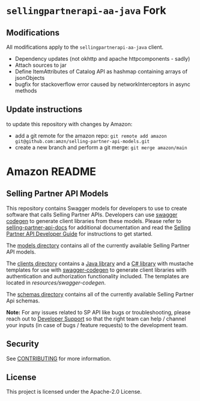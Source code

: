 # `sellingpartnerapi-aa-java` Fork

## Modifications

All modifications apply to the `sellingpartnerapi-aa-java` client.

* Dependency updates (not okhttp and apache httpcomponents - sadly)
* Attach sources to jar
* Define ItemAttributes of Catalog API as hashmap containing arrays of jsonObjects
* bugfix for stackoverflow error caused by networkInterceptors in async methods

## Update instructions

to update this repository with changes by Amazon:

* add a git remote for the amazon repo: `git remote add amazon git@github.com:amzn/selling-partner-api-models.git`
* create a new branch and perform a git merge: `git merge amazon/main`

# Amazon README

## Selling Partner API Models
This repository contains Swagger models for developers to use to create software that calls Selling Partner APIs. Developers can use [swagger codegen](https://github.com/swagger-api/swagger-codegen) to generate client libraries from these models. Please refer to [selling-partner-api-docs](https://github.com/amzn/selling-partner-api-docs) for additional documentation and read the [Selling Partner API Developer Guide](https://github.com/amzn/selling-partner-api-docs/blob/main/guides/en-US/developer-guide/SellingPartnerApiDeveloperGuide.md) for instructions to get started.

The [models directory](https://github.com/amzn/selling-partner-api-models/tree/main/models) contains all of the currently available Selling Partner API models.

The [clients directory](https://github.com/amzn/selling-partner-api-models/tree/main/clients) contains a [Java library](https://github.com/amzn/selling-partner-api-models/tree/main/clients/sellingpartner-api-aa-java) and a [C# library](https://github.com/amzn/selling-partner-api-models/tree/main/clients/sellingpartner-api-aa-csharp) with mustache templates for use with [swagger-codegen](https://swagger.io/tools/swagger-codegen/) to generate client libraries with authentication and authorization functionality included. The templates are located in *resources/swagger-codegen*.

The [schemas directory](https://github.com/amzn/selling-partner-api-models/tree/main/schemas) contains all of the currently available Selling Partner Api schemas.

**Note:** For any issues related to SP API like bugs or troubleshooting, please reach out to [Developer Support](https://developer.amazonservices.com/support) so that the right team can help / channel your inputs (in case of bugs / feature requests) to the development team.

## Security

See [CONTRIBUTING](CONTRIBUTING.md#security-issue-notifications) for more information.

## License

This project is licensed under the Apache-2.0 License.

